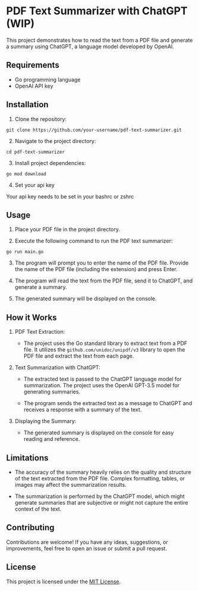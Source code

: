 # PDF Text Summarizer with ChatGPT (WIP)

This project demonstrates how to read the text from a PDF file and generate a summary using ChatGPT, a language model developed by OpenAI.

## Requirements

- Go programming language
- OpenAI API key

## Installation

1. Clone the repository:

```shell
git clone https://github.com/your-username/pdf-text-summarizer.git
```

2. Navigate to the project directory:

```shell
cd pdf-text-summarizer
```

3. Install project dependencies:

```shell
go mod download
```

4. Set your api key

Your api key needs to be set in your bashrc or zshrc

## Usage

1. Place your PDF file in the project directory.

2. Execute the following command to run the PDF text summarizer:

```shell
go run main.go
```

3. The program will prompt you to enter the name of the PDF file. Provide the name of the PDF file (including the extension) and press Enter.

4. The program will read the text from the PDF file, send it to ChatGPT, and generate a summary.

5. The generated summary will be displayed on the console.

## How it Works

1. PDF Text Extraction:

   - The project uses the Go standard library to extract text from a PDF file. It utilizes the `github.com/unidoc/unipdf/v3` library to open the PDF file and extract the text from each page.

2. Text Summarization with ChatGPT:

   - The extracted text is passed to the ChatGPT language model for summarization. The project uses the OpenAI GPT-3.5 model for generating summaries.

   - The program sends the extracted text as a message to ChatGPT and receives a response with a summary of the text.

3. Displaying the Summary:

   - The generated summary is displayed on the console for easy reading and reference.

## Limitations

- The accuracy of the summary heavily relies on the quality and structure of the text extracted from the PDF file. Complex formatting, tables, or images may affect the summarization results.

- The summarization is performed by the ChatGPT model, which might generate summaries that are subjective or might not capture the entire context of the text.

## Contributing

Contributions are welcome! If you have any ideas, suggestions, or improvements, feel free to open an issue or submit a pull request.

## License

This project is licensed under the [MIT License](LICENSE).
